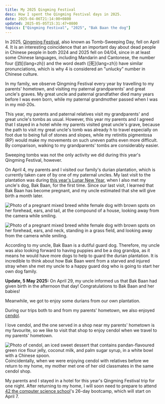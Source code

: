 ```yaml
---
title: My 2025 Qingming Festival
desc: How I spent the Qingming Festival days in 2025.
date: 2025-04-06T21:14:00+0800
updated: 2025-05-05T15:31:47+0800
topics: ["Qingming Festival", "2025", "Bak Baan the dog"]
---
```


In 2025, [Qingming Festival](https://en.wikipedia.org/wiki/Qingming_Festival), also known as Tomb-Sweeping Day, fell on April 4. It is an interesting coincidence that an important day about dead people in Chinese people in both 2024 and 2025 fell on 04/04, since in at least some Chinese languages, including Mandarin and Cantonese, the number four ([四]{lang=zh}) and the word death ([死]{lang=zh}) have similar pronunciations, which is why 4 is considered an "unlucky" number in Chinese culture.

In my family, we observe Qingming Festival every year by travelling to my parents' hometown, and visiting my paternal grandparents' and great uncle's graves. My great uncle and paternal grandfather died many years before I was even born, while my paternal grandmother passed when I was in my mid-20s.

This year, my parents and paternal relatives visit my grandparents' and great uncle's tombs as usual. However, this year my parents and I agreed that I stayed in a hotel while my parents visited great uncle's grave, because the path to visit my great uncle's tomb was already h to travel especially on foot due to being full of stones and slopes, while my retinitis pigmentosa (RP) would make my movements on such uneven paths even more difficult. By comparison, walking to my grandparents' tombs are considerably easier.

Sweeping tombs was not the only activity we did during this year's Qingming Festival, however.

On April 4, my parents and I visited our family's durian plantation, which is currently taken care of by one of my paternal uncles. My last visit to the plantation was during [this year's Lunar New Year](2025-02-06-my-2025-lunar-new-year.md), when I also met my uncle's dog, Bak Baan, for the first time. Since our last visit, I learned that Bak Baan has become pregnant, and my uncle estimated that she will give birth a month later.

![Photo of a pregnant mixed breed white female dog with brown spots on her forehead, ears, and tail, at the compound of a house, looking away from the camera while smiling.](https://cdn.some.pics/helenchong/67f107d3de65a.jpg)

![Photo of a pregnant mixed breed white female dog with brown spots on her forehead, ears, and neck, standing in a grass field, and looking away from the camera while smiling.](https://cdn.some.pics/helenchong/67f107e6a8f24.jpg)

According to my uncle, Bak Baan is a dutiful guard dog. Therefore, my uncle was also looking forward to having puppies and be a dog grandpa, as it means he would have more dogs to help to guard the durian plantation.  It is incredible to think about how Bak Baan went from a starved and injured stray when she met my uncle to a happy guard dog who is going to start her own dog family.

**Update, 5 May 2025:** On April 29, my uncle informed us that Bak Baan had given birth in the afternoon that day! Congratulations to Bak Baan and her babies!

Meanwhile, we got to enjoy some durians from our own plantation.

During our trips both to and from my parents' hometown, we also enjoyed [cendol](https://en.wikipedia.org/wiki/Cendol).

I love cendol, and the one served in a shop near my parents' hometown is my favourite, so we like to visit that shop to enjoy cendol when we travel to my parents' hometown.

![Photo of cendol, an iced sweet dessert that contains pandan-flavoured green rice flour jelly, coconut milk, and palm sugar syrup, in a white bowl with a Chinese spoon.](https://cdn.some.pics/helenchong/67f0fe9edaaac.jpg)
Coincidentally, when we were enjoying cendol with relatives before we return to my home, my mother met one of her old classmates in the same cendol shop.

My parents and I stayed in a hotel for this year's Qingming Festival trip for one night. After returning to my home, I will soon need to prepare to attend [42 the computer science school](2025-01-20-attending-42-school.md)'s 26-day bootcamp, which will start on April 7.
